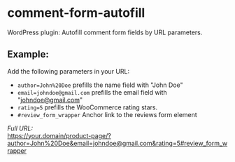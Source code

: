 # comment-form-autofill
 WordPress plugin: Autofill comment form fields by URL parameters.

## Example:

Add the following parameters in your URL:

* `author=John%20Doe` prefills the name field with "John Doe"
* `email=johndoe@gmail.com` prefills the email field with "johndoe@gmail.com"
* `rating=5` prefills the WooCommerce rating stars.
* `#review_form_wrapper` Anchor link to the reviews form element

*Full URL:*  
https://your.domain/product-page/?author=John%20Doe&email=johndoe@gmail.com&rating=5#review_form_wrapper
